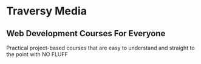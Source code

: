 <!--
<style>
h4 {
    color: #3195ff;
}

h1.mb-text {
    font-size: 60px;
}

p {
    margin: 20px 0;
}
</style>
-->

# Traversy Media

## Web Development Courses For Everyone

Practical project-based courses that are easy to understand and straight to the point with NO FLUFF

